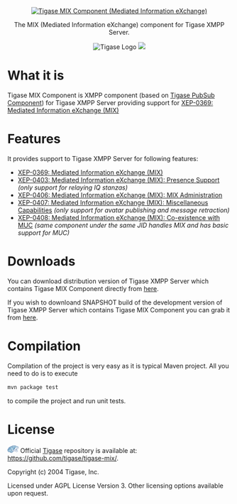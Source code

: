 <p align="center">
  <a href="https://tigase.net/">
    <img
      alt="Tigase MIX Component (Mediated Information eXchange)"
      src="https://github.com/tigaseinc/website-assets/raw/master/tigase/images/tigase-logo.png?raw=true"
      width="300"
    />
  </a>
</p>

<p align="center">
  The MIX (Mediated Information eXchange) component for Tigase XMPP Server.
</p>

<p align="center">
  <img alt="Tigase Logo" src="https://github.com/tigaseinc/website-assets/raw/master/tigase/images/tigase-logo.png?raw=true" width="25"/>
  <img src="https://tc.tigase.net/app/rest/builds/buildType:(id:TigaseMix_Build)/statusIcon" width="100"/>
</p>

# What it is

Tigase MIX Component is XMPP component (based on [Tigase PubSub Component](https://github.com/tigase/tigase-pubsub/)) for Tigase XMPP Server providing support for [XEP-0369: Mediated Information eXchange (MIX)](https://xmpp.org/extensions/xep-0369.html)

# Features

It provides support to Tigase XMPP Server for following features:
* [XEP-0369: Mediated Information eXchange (MIX)](https://xmpp.org/extensions/xep-0369.html)
* [XEP-0403: Mediated Information eXchange (MIX): Presence Support](https://xmpp.org/extensions/xep-0403.html) *(only support for relaying IQ stanzas)*
* [XEP-0406: Mediated Information eXchange (MIX): MIX Administration](https://xmpp.org/extensions/xep-0406.html)
* [XEP-0407: Mediated Information eXchange (MIX): Miscellaneous Capabilities](https://xmpp.org/extensions/xep-0407.html) *(only support for avatar publishing and message retraction)*
* [XEP-0408: Mediated Information eXchange (MIX): Co-existence with MUC](https://xmpp.org/extensions/xep-0408.html) *(same component under the same JID handles MIX and has basic support for MUC)*

# Downloads

You can download distribution version of Tigase XMPP Server which contains Tigase MIX Component directly from [here](https://github.com/tigaseinc/tigase-server/releases).

If you wish to downloand SNAPSHOT build of the development version of Tigase XMPP Server which contains Tigase MIX Component you can grab it from [here](https://build.tigase.net/nightlies/dists/latest/tigase-server-dist-max.zip).

# Compilation 

Compilation of the project is very easy as it is typical Maven project. All you need to do is to execute
````bash
mvn package test
````
to compile the project and run unit tests.

# License

<img alt="Tigase Tigase Logo" src="https://github.com/tigase/website-assets/blob/master/tigase/images/tigase-logo.png?raw=true" width="25"/> Official <a href="https://tigase.net/">Tigase</a> repository is available at: https://github.com/tigase/tigase-mix/.

Copyright (c) 2004 Tigase, Inc.

Licensed under AGPL License Version 3. Other licensing options available upon request.
